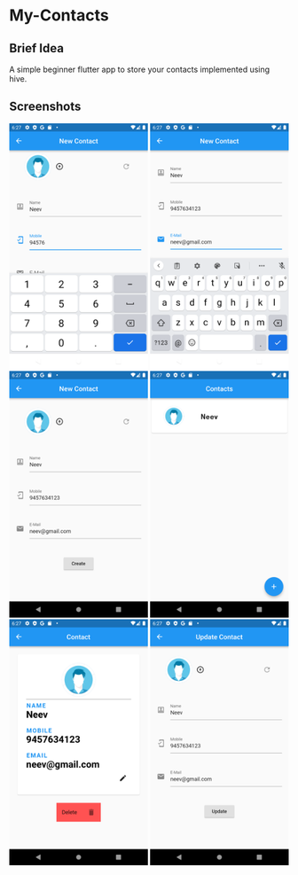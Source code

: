 # My-Contacts
## Brief Idea
A simple beginner flutter app to store your contacts implemented using hive.
## Screenshots
<center><img src="https://github.com/kid-116/My-Contacts/blob/main/screenshots/1.png" width="250"/>  <img src="https://github.com/kid-116/My-Contacts/blob/main/screenshots/2.png" width="250"/>  <img src="https://github.com/kid-116/My-Contacts/blob/main/screenshots/3.png" width="250"/>
  <img src="https://github.com/kid-116/My-Contacts/blob/main/screenshots/4.png" width="250"/>  <img src="https://github.com/kid-116/My-Contacts/blob/main/screenshots/5.png" width="250"/>  <img src="https://github.com/kid-116/My-Contacts/blob/main/screenshots/6.png" width="250"/></center>
